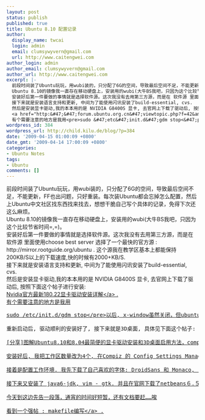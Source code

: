```yaml
---
layout: post
status: publish
published: true
title: Ubuntu 8.10 配置记录
author:
  display_name: twcai
  login: admin
  email: clumsywyvern@gmail.com
  url: http://www.caitengwei.com
author_login: admin
author_email: clumsywyvern@gmail.com
author_url: http://www.caitengwei.com
excerpt: |-
  前段时间装了Ubuntu玩玩，用wubi装的，只分配了6G的空间，导致最后空间不足，不能更新，FF也出问题，只好重装。每次装Ubuntu都会忘掉怎么配置，然后上Ubuntu中文社区找东西找来找去，想想干脆自己写个具体的记录，免得下次还这么麻烦。
  Ubuntu 8.10的镜像我一直存在移动硬盘上，安装用的wubi(大牛BS我吧，只因为这个比较节省时间=,=)。
  安装好后第一件要做的事情就是选择软件源。这次我没有去用第三方源，而是在 软件源 里面使用choose best server 选择了一个最快的官方源 : http:&#47;&#47;mirror.rootguide.org&#47;ubuntu . 这个源我在教学区基本上都能保持200KB&#47;S以上的下载速度,快的时候有2000+KB&#47;S.
  接下来就是安装语言支持和更新, 中间为了能使用闪讯安装了build-essential, cvs.
  然后是安装显卡驱动,我的本本用的是 NVIDIA G8400S 显卡, 去官网上下载了驱动后, 按照下面这个帖子进行安装:
  <a href="http:&#47;&#47;forum.ubuntu.org.cn&#47;viewtopic.php?f=42&amp;t=180313&amp;sid=f7aea4db4055280490571b470b8394e0" target="_blank">Nvidia官方最新180.22显卡驱动安装详解<&#47;a> .
  有个需要注意的地方是我用<pre>sudo &#47;etc&#47;init.d&#47;gdm stop<&#47;pre>以后, x-window虽然关闭，但ubuntu并不会自动进入命令行的终端. 而是需要按 ctrl + alt + f1 组合建, 启动终端.
wordpress_id: 384
wordpress_url: http://child.kilu.de/blog/?p=384
date: '2009-04-15 01:00:09 +0800'
date_gmt: '2009-04-14 17:00:09 +0800'
categories:
- Ubuntu Notes
tags:
- Ubuntu
comments: []
---
```

<p>前段时间装了Ubuntu玩玩，用wubi装的，只分配了6G的空间，导致最后空间不足，不能更新，FF也出问题，只好重装。每次装Ubuntu都会忘掉怎么配置，然后上Ubuntu中文社区找东西找来找去，想想干脆自己写个具体的记录，免得下次还这么麻烦。<br />
Ubuntu 8.10的镜像我一直存在移动硬盘上，安装用的wubi(大牛BS我吧，只因为这个比较节省时间=,=)。<br />
安装好后第一件要做的事情就是选择软件源。这次我没有去用第三方源，而是在 软件源 里面使用choose best server 选择了一个最快的官方源 : http:&#47;&#47;mirror.rootguide.org&#47;ubuntu . 这个源我在教学区基本上都能保持200KB&#47;S以上的下载速度,快的时候有2000+KB&#47;S.<br />
接下来就是安装语言支持和更新, 中间为了能使用闪讯安装了build-essential, cvs.<br />
然后是安装显卡驱动,我的本本用的是 NVIDIA G8400S 显卡, 去官网上下载了驱动后, 按照下面这个帖子进行安装:<br />
<a href="http:&#47;&#47;forum.ubuntu.org.cn&#47;viewtopic.php?f=42&amp;t=180313&amp;sid=f7aea4db4055280490571b470b8394e0" target="_blank">Nvidia官方最新180.22显卡驱动安装详解<&#47;a> .<br />
有个需要注意的地方是我用
<pre>sudo &#47;etc&#47;init.d&#47;gdm stop<&#47;pre>以后, x-window虽然关闭，但ubuntu并不会自动进入命令行的终端. 而是需要按 ctrl + alt + f1 组合建, 启动终端.<a id="more"></a><a id="more-384"></a><br />
重新启动后, 驱动顺利的安装好了, 接下来就是3D桌面, 具体见下面这个帖子:<br />
<a href="http:&#47;&#47;forum.ubuntu.org.cn&#47;viewtopic.php?f=94&t=140531" target="_blank">[分享]图解Ubuntu8.10和8.04最简便的显卡驱动安装和3D桌面启用方法，compiz fusion常见问题解答<&#47;a><br />
安装好后, 我把工作区数量改为4个, 在Compiz 的 Config Settings Manager里开了3D窗口等若干个特效, 运行还蛮顺畅的.<br />
接着是配置工作环境. 我先下载了自己喜欢的字体: DroidSans 和 Monaco, 复制到 &#47;usr&#47;share&#47;fonts&#47;truetype 文件夹下. 然后到 系统->外观->字体 下修改好字体的设置. 这里有一个问题, 就是Monaco在终端下字母间间距很宽, 到Ubuntu中文社区上查询仍然无法解决, 继续探索&hellip;&hellip;<br />
接下来又安装了 java6-jdk, vim - gtk. 并且在官网下载了netbeans６.５, 这些软件安装得都很顺利。配置gvim见下贴：<a href="http:&#47;&#47;wiki.ubuntu.org.cn&#47;Gvim%E7%9A%84%E5%AE%89%E8%A3%85%E5%8F%8A%E9%85%8D%E7%BD%AE" target="_blank">Gvim的安装及配置<&#47;a> . 我自己早已写好一个配色方案，只是现在还不知道如何在gvim中添加配色文件。这边还有一个比较严重的问题：netbeans的中文不能准确显示，google了下说是jre缺少中文字体造成的，但使用了几个解决方案都无效。<br />
今天到这边先告一段落，通宵的时间好短暂，还有文档要赶&hellip;&hellip;唉<br />
看到一个强帖 : <a href="http:&#47;&#47;wiki.ubuntu.org.cn&#47;index.php?title=%E8%B7%9F%E6%88%91%E4%B8%80%E8%B5%B7%E5%86%99Makefile:MakeFile%E4%BB%8B%E7%BB%8D&variant=zh-cn">makefile编写<&#47;a> .</p>
